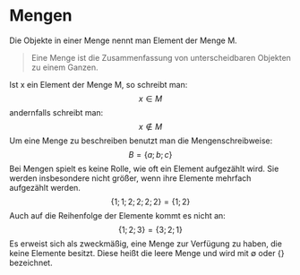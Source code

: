 # Mengen
Die Objekte in einer Menge nennt man Element der Menge M.

> Eine Menge ist die Zusammenfassung von unterscheidbaren Objekten zu einem Ganzen.

Ist x ein Element der Menge M, so schreibt man:
$$x \in M$$
andernfalls schreibt man:
$$x \notin M$$
Um eine Menge zu beschreiben benutzt man die Mengenschreibweise:
$$B = \{a;b;c\}$$
Bei Mengen spielt es keine Rolle, wie oft ein Element aufgezählt wird. Sie werden insbesondere nicht größer, wenn ihre Elemente mehrfach aufgezählt werden.
$$\{1;1;2;2;2;2\} = \{1;2\}$$ Auch auf die Reihenfolge der Elemente kommt es nicht an: 
$$\{1;2;3\} = \{3;2;1\}$$
Es erweist sich als zweckmäßig, eine Menge zur Verfügung zu haben, die keine Elemente besitzt. Diese heißt die leere Menge und wird mit  $\emptyset$ oder $\{\}$ bezeichnet. 
